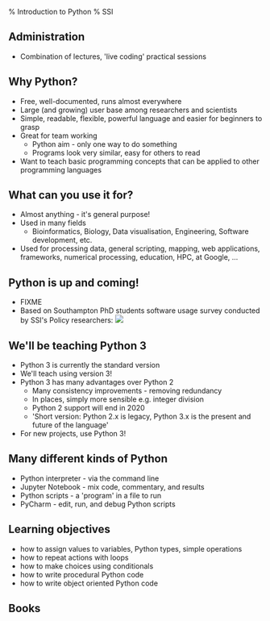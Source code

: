 % Introduction to Python
% SSI

## Administration

* Combination of lectures, 'live coding' practical sessions

## Why Python?

- Free, well-documented, runs almost everywhere
- Large (and growing) user base among researchers and scientists
- Simple, readable, flexible, powerful language and easier for beginners to grasp
- Great for team working
    + Python aim - only one way to do something
    + Programs look very similar, easy for others to read
- Want to teach basic programming concepts that can be applied to other programming languages

## What can you use it for?

- Almost anything - it's general purpose!
- Used in many fields
     + Bioinformatics, Biology, Data visualisation, Engineering, Software development, etc.
- Used for processing data, general scripting, mapping, web applications, frameworks,
numerical processing, education, HPC, at Google, ...

## Python is up and coming!

- FIXME
- Based on Southampton PhD students software usage survey conducted by SSI's Policy researchers:
     ![](../img/wordle3.png)

## We'll be teaching Python 3

- Python 3 is currently the standard version
- We'll teach using version 3!
- Python 3 has many advantages over Python 2
    + Many consistency improvements - removing redundancy
    + In places, simply more sensible e.g. integer division
    + Python 2 support will end in 2020
    + 'Short version: Python 2.x is legacy, Python 3.x is the present and future of the language'
- For new projects, use Python 3!

## Many different kinds of Python

- Python interpreter - via the command line
- Jupyter Notebook - mix code, commentary, and results
- Python scripts - a 'program' in a file to run
- PyCharm - edit, run, and debug Python scripts

## Learning objectives

- how to assign values to variables, Python types, simple operations
- how to repeat actions with loops
- how to make choices using conditionals
- how to write procedural Python code
- how to write object oriented Python code

## Books

